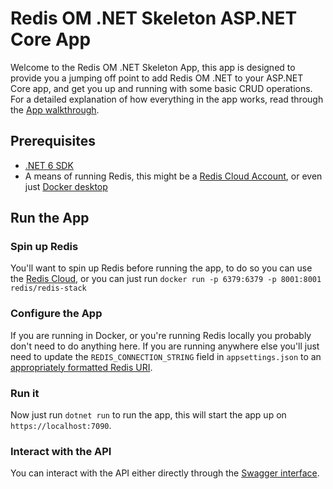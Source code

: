 # Redis OM .NET Skeleton ASP.NET Core App

Welcome to the Redis OM .NET Skeleton App, this app is designed to provide you a jumping off point to add Redis OM .NET to your ASP.NET Core app, and get you up and running with some basic CRUD operations. For a detailed explanation of how everything in the app works, read through the [App walkthrough](https://github.com/redis-developer/redis-om-dotnet-skeleton-app/wiki/App-walkthrough).

## Prerequisites

* [.NET 6 SDK](https://dotnet.microsoft.com/en-us/download/dotnet/6.0)
* A means of running Redis, this might be a [Redis Cloud Account](https://app.redislabs.com/), or even just [Docker desktop](https://www.docker.com/products/docker-desktop)

## Run the App

### Spin up Redis

You'll want to spin up Redis before running the app, to do so you can use the [Redis Cloud](https://app.redislabs.com/), or you can just run `docker run -p 6379:6379 -p 8001:8001 redis/redis-stack`

### Configure the App

If you are running in Docker, or you're running Redis locally you probably don't need to do anything here. If you are running anywhere else you'll just need to update the `REDIS_CONNECTION_STRING` field in `appsettings.json` to an [appropriately formatted Redis URI](https://developer.redis.com/develop/dotnet/redis-om-dotnet/connecting-to-redis).

### Run it

Now just run `dotnet run` to run the app, this will start the app up on `https://localhost:7090`.

### Interact with the API

You can interact with the API either directly through the [Swagger interface](https://localhost:7090/swagger/index.html).
